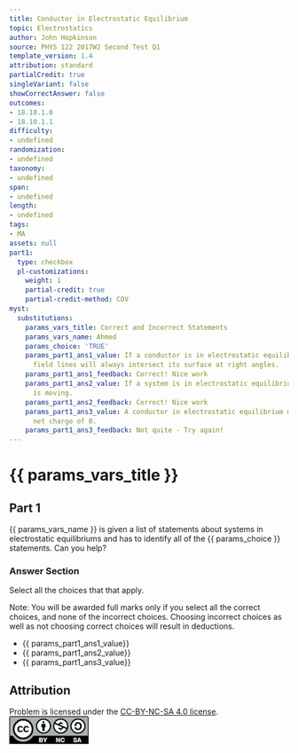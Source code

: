 ```yaml
---
title: Conductor in Electrostatic Equilibrium
topic: Electrostatics
author: John Hopkinson
source: PHYS 122 2017W2 Second Test Q1
template_version: 1.4
attribution: standard
partialCredit: true
singleVariant: false
showCorrectAnswer: false
outcomes:
- 18.10.1.0
- 18.10.1.1
difficulty:
- undefined
randomization:
- undefined
taxonomy:
- undefined
span:
- undefined
length:
- undefined
tags:
- MA
assets: null
part1:
  type: checkbox
  pl-customizations:
    weight: 1
    partial-credit: true
    partial-credit-method: COV
myst:
  substitutions:
    params_vars_title: Correct and Incorrect Statements
    params_vars_name: Ahmed
    params_choice: 'TRUE'
    params_part1_ans1_value: If a conductor is in electrostatic equilibrium, the electric
      field lines will always intersect its surface at right angles.
    params_part1_ans1_feedback: Correct! Nice work
    params_part1_ans2_value: If a system is in electrostatic equilibrium, no charge
      is moving.
    params_part1_ans2_feedback: Correct! Nice work
    params_part1_ans3_value: A conductor in electrostatic equilibrium must have a
      net charge of 0.
    params_part1_ans3_feedback: Not quite - Try again!
---
```

# {{ params_vars_title }}

## Part 1

{{ params_vars_name }} is given a list of statements about systems in electrostatic equilibriums and has to identify all of the  {{ params_choice }} statements. Can you help?

### Answer Section

Select all the choices that that apply.

Note: You will be awarded full marks only if you select all the correct choices, and none of the incorrect choices. Choosing incorrect choices as well as not choosing correct choices will result in deductions.

- {{ params_part1_ans1_value}}
- {{ params_part1_ans2_value}}
- {{ params_part1_ans3_value}}

## Attribution

Problem is licensed under the [CC-BY-NC-SA 4.0 license](https://creativecommons.org/licenses/by-nc-sa/4.0/).<br> ![The Creative Commons 4.0 license requiring attribution-BY, non-commercial-NC, and share-alike-SA license.](https://raw.githubusercontent.com/firasm/bits/master/by-nc-sa.png)